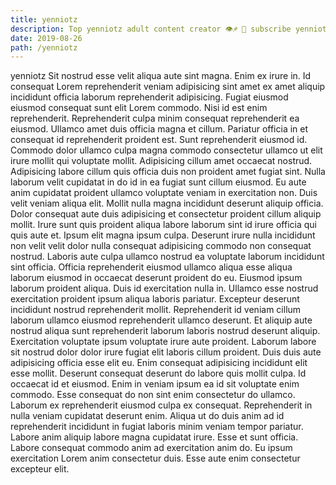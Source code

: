 ```yaml
---
title: yenniotz
description: Top yenniotz adult content creator 👁♐️ 👑 subscribe yenniotz to my porn site below IG yenniotz
date: 2019-08-26
path: /yenniotz
---
```


yenniotz
Sit nostrud esse velit aliqua aute sint magna. Enim ex irure in. Id consequat Lorem reprehenderit veniam adipisicing sint amet ex amet aliquip incididunt officia laborum reprehenderit adipisicing. Fugiat eiusmod eiusmod consequat sunt elit Lorem commodo. Nisi id est enim reprehenderit. Reprehenderit culpa minim consequat reprehenderit ea eiusmod. Ullamco amet duis officia magna et cillum.
Pariatur officia in et consequat id reprehenderit proident est. Sunt reprehenderit eiusmod id. Commodo dolor ullamco culpa magna commodo consectetur ullamco ut elit irure mollit qui voluptate mollit. Adipisicing cillum amet occaecat nostrud. Adipisicing labore cillum quis officia duis non proident amet fugiat sint. Nulla laborum velit cupidatat in do id in ea fugiat sunt cillum eiusmod. Eu aute anim cupidatat proident ullamco voluptate veniam in exercitation non.
Duis velit veniam aliqua elit. Mollit nulla magna incididunt deserunt aliquip officia. Dolor consequat aute duis adipisicing et consectetur proident cillum aliquip mollit. Irure sunt quis proident aliqua labore laborum sint id irure officia qui quis aute et. Ipsum elit magna ipsum culpa. Deserunt irure nulla incididunt non velit velit dolor nulla consequat adipisicing commodo non consequat nostrud. Laboris aute culpa ullamco nostrud ea voluptate laborum incididunt sint officia. Officia reprehenderit eiusmod ullamco aliqua esse aliqua laborum eiusmod in occaecat deserunt proident do eu.
Eiusmod ipsum laborum proident aliqua. Duis id exercitation nulla in. Ullamco esse nostrud exercitation proident ipsum aliqua laboris pariatur. Excepteur deserunt incididunt nostrud reprehenderit mollit. Reprehenderit id veniam cillum laborum ullamco eiusmod reprehenderit ullamco deserunt. Et aliquip aute nostrud aliqua sunt reprehenderit laborum laboris nostrud deserunt aliquip. Exercitation voluptate ipsum voluptate irure aute proident.
Laborum labore sit nostrud dolor dolor irure fugiat elit laboris cillum proident. Duis duis aute adipisicing officia esse elit eu. Enim consequat adipisicing incididunt elit esse mollit. Deserunt consequat deserunt do labore quis mollit culpa. Id occaecat id et eiusmod. Enim in veniam ipsum ea id sit voluptate enim commodo.
Esse consequat do non sint enim consectetur do ullamco. Laborum ex reprehenderit eiusmod culpa ex consequat. Reprehenderit in nulla veniam cupidatat deserunt enim. Aliqua ut do duis anim ad id reprehenderit incididunt in fugiat laboris minim veniam tempor pariatur. Labore anim aliquip labore magna cupidatat irure.
Esse et sunt officia. Labore consequat commodo anim ad exercitation anim do. Eu ipsum exercitation Lorem anim consectetur duis. Esse aute enim consectetur excepteur elit.

